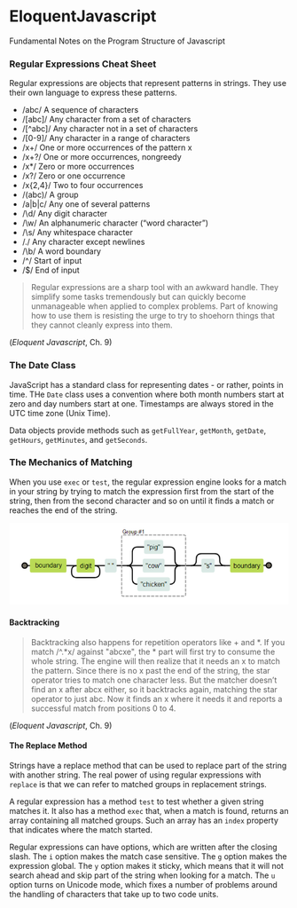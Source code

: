 # EloquentJavascript
Fundamental Notes on the Program Structure of Javascript

### Regular Expressions Cheat Sheet 
Regular expressions are objects that represent patterns in strings. They use their own language to express these patterns.

* /abc/	A sequence of characters
* /[abc]/	Any character from a set of characters
* /[^abc]/	Any character not in a set of characters
* /[0-9]/	Any character in a range of characters
* /x+/	One or more occurrences of the pattern x
* /x+?/	One or more occurrences, nongreedy
* /x*/	Zero or more occurrences
* /x?/	Zero or one occurrence
* /x{2,4}/	Two to four occurrences
* /(abc)/	A group
* /a|b|c/	Any one of several patterns
* /\d/	Any digit character
* /\w/	An alphanumeric character (“word character”)
* /\s/	Any whitespace character
* /./	Any character except newlines
* /\b/	A word boundary
* /^/	Start of input
* /$/	End of input

> Regular expressions are a sharp tool with an awkward handle. They simplify some tasks tremendously but can quickly become unmanageable when applied to complex problems. Part of knowing how to use them is resisting the urge to try to shoehorn things that they cannot cleanly express into them.

(_Eloquent Javascript_, Ch. 9)

### The Date Class 
JavaScript has a standard class for representing dates - or rather, points in time. THe `Date` class uses a convention where both month numbers start at zero and day numbers start at one. Timestamps are always stored in the UTC time zone (Unix Time). 

Data objects provide methods such as `getFullYear`, `getMonth`, `getDate`, `getHours`, `getMinutes`, and `getSeconds`. 

### The Mechanics of Matching 
When you use `exec` or `test`, the regular expression engine looks for a match in your string by trying to match the expression first from the start of the string, then from the second character and so on until it finds a match or reaches the end of the string. 

![Diagram 1](https://github.com/Jzbonner/EloquentJavascript/blob/master/EloqJS-imgs/EloqJS%20Ch.%209%20Diagram%201.png?raw=true)

#### Backtracking 
> Backtracking also happens for repetition operators like + and *. If you match /^.*x/ against "abcxe", the * part will first try to consume the whole string. The engine will then realize that it needs an x to match the pattern. Since there is no x past the end of the string, the star operator tries to match one character less. But the matcher doesn’t find an x after abcx either, so it backtracks again, matching the star operator to just abc. Now it finds an x where it needs it and reports a successful match from positions 0 to 4.

(_Eloquent Javascript_, Ch. 9)

#### The Replace Method 
Strings have a replace method that can be used to replace part of the string with another string. The real power of using regular expressions with `replace` is that we can refer to matched groups in replacement strings. 

A regular expression has a method `test` to test whether a given string matches it. It also has a method `exec` that, when a match is found, returns an array containing all matched groups. Such an array has an `index` property that indicates where the match started. 

Regular expressions can have options, which are written after the closing slash. The `i` option makes the match case sensitive. The `g` option makes the expression global. The `y` option makes it sticky, which means that it will not search ahead and skip part of the string when looking for a match. The `u` option turns on Unicode mode, which fixes a number of problems around the handling of characters that take up to two code units. 
